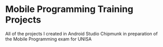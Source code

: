 # Mobile Programming Training Projects
 
All of the projects I created in Android Studio Chipmunk in preparation of the Mobile Programming exam for UNISA
